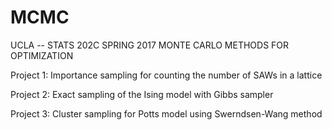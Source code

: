 # MCMC
UCLA -- STATS 202C SPRING 2017
MONTE CARLO METHODS FOR OPTIMIZATION

Project 1: Importance sampling for counting the number of SAWs in a lattice

Project 2: Exact sampling of the Ising model with Gibbs sampler

Project 3: Cluster sampling for Potts model using Swerndsen-Wang method
